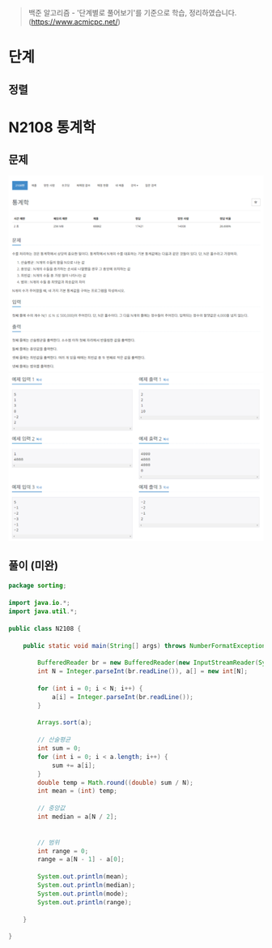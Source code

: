 > 백준 알고리즘 - '단계별로 풀어보기'를 기준으로 학습, 정리하였습니다.(https://www.acmicpc.net/)
# 단계 
## 정렬

# N2108 통계학

## 문제
![](image/2021-12-31-11-05-06.png)  
![](image/2021-12-31-11-05-31.png)

## 풀이 (미완)
```java
package sorting;

import java.io.*;
import java.util.*;

public class N2108 {

	public static void main(String[] args) throws NumberFormatException, IOException {

		BufferedReader br = new BufferedReader(new InputStreamReader(System.in));
		int N = Integer.parseInt(br.readLine()), a[] = new int[N];

		for (int i = 0; i < N; i++) {
			a[i] = Integer.parseInt(br.readLine());
		}

		Arrays.sort(a);

		// 산술평균
		int sum = 0;
		for (int i = 0; i < a.length; i++) {
			sum += a[i];
		}
		double temp = Math.round((double) sum / N);
		int mean = (int) temp;

		// 중앙값
		int median = a[N / 2];
		
		
		// 범위
		int range = 0;
		range = a[N - 1] - a[0];

		System.out.println(mean);
		System.out.println(median);
		System.out.println(mode);
		System.out.println(range);

	}

}
```
